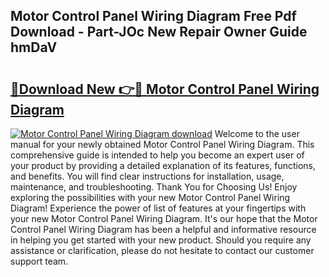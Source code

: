 ## Motor Control Panel Wiring Diagram Free Pdf Download - Part-JOc New Repair Owner Guide hmDaV

# <h2><a href="http://dfq9yh.blite.top/?on=Motor+Control+Panel+Wiring+Diagram">🔗Download New 👉🔴 Motor Control Panel Wiring Diagram</a></h2>

[![Motor Control Panel Wiring Diagram download](https://i.imgur.com/lujVjoI.png)](http://dfq9yh.blite.top/?on=Motor+Control+Panel+Wiring+Diagram)
Welcome to the user manual for your newly obtained Motor Control Panel Wiring Diagram. This comprehensive guide is intended to help you become an expert user of your product by providing a detailed explanation of its features, functions, and benefits. You will find clear instructions for installation, usage, maintenance, and troubleshooting. Thank You for Choosing Us! Enjoy exploring the possibilities with your new Motor Control Panel Wiring Diagram! Experience the power of list of features at your fingertips with your new Motor Control Panel Wiring Diagram. It's our hope that the Motor Control Panel Wiring Diagram has been a helpful and informative resource in helping you get started with your new product. Should you require any assistance or clarification, please do not hesitate to contact our customer support team.
